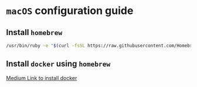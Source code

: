# `macOS` configuration guide

## Install `homebrew`

```bash
/usr/bin/ruby -e "$(curl -fsSL https://raw.githubusercontent.com/Homebrew/install/master/install)"
```


## Install `docker` using `homebrew`

[Medium Link to install docker](https://medium.com/@yutafujii_59175/a-complete-one-by-one-guide-to-install-docker-on-your-mac-os-using-homebrew-e818eb4cfc3)
